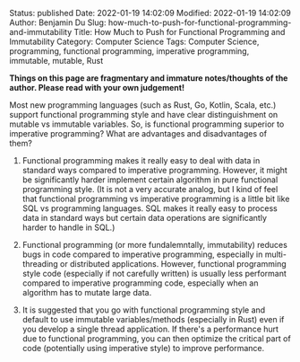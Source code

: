 Status: published
Date: 2022-01-19 14:02:09
Modified: 2022-01-19 14:02:09
Author: Benjamin Du
Slug: how-much-to-push-for-functional-programming-and-immutability
Title: How Much to Push for Functional Programming and Immutability
Category: Computer Science
Tags: Computer Science, programming, functional programming, imperative programming, immutable, mutable, Rust

**Things on this page are fragmentary and immature notes/thoughts of the author. Please read with your own judgement!**

Most new programming languages 
(such as Rust, Go, Kotlin, Scala, etc.)
support functional programming style
and have clear distinguishment on mutable vs immutable variables.
So,
is functional programming superior to imperative programming?
What are advantages and disadvantages of them?

1. Functional programming makes it really easy to deal with data in standard ways
    compared to imperative programming.
    However, 
    it might be significantly harder implement certain algorithm in pure functional programming style.
    (It is not a very accurate analog, 
    but I kind of feel that functional programming vs imperative programming
    is a little bit like SQL vs programming languages.
    SQL makes it really easy to process data in standard ways
    but certain data operations are significantly harder to handle in SQL.)

2. Functional programming (or more fundalemntally, immutability) reduces bugs in code
    compared to imperative programming,
    especially in multi-threading or distributed applications. 
    However, 
    functional programming style code
    (especially if not carefully written)
    is usually less performant compared to imperative programming code,
    especially when an algorithm has to mutate large data. 

3. It is suggested that you go with functional programming style 
    and default to use immutable variables/methods (especially in Rust)
    even if you develop a single thread application. 
    If there's a performance hurt due to functional programming,
    you can then optimize the critical part of code 
    (potentially using imperative style) 
    to improve performance.
